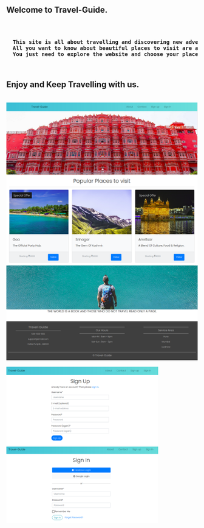 ## Welcome to Travel-Guide.
<pre>                                              
<p>
  <b>This site is all about travelling and discovering new adventures. 
  All you want to know about beautiful places to visit are available here with details. 
  You just need to explore the website and choose your place to visit.</b>
</p>
</pre>
## Enjoy and Keep Travelling with us.
<br />

<img src='screenshots/1.png'>
<img src='screenshots/2.png'>
<img src='screenshots/3.png'>
<p>
<img src='screenshots/4.png' width='400'/> 
<img src='screenshots/5.png' width='400'/>
</p>
